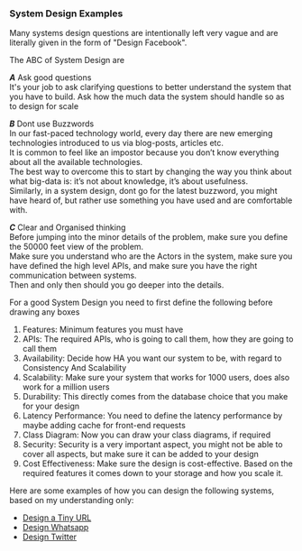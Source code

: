 ### System Design Examples

Many systems design questions are intentionally left very vague and are literally given in the form of "Design Facebook".<br>

The ABC of System Design are

***A*** Ask good questions<br>
It's your job to ask clarifying questions to better understand the system that you have to build.
Ask how the much data the system should handle so as to design for scale

***B*** Dont use Buzzwords<br>
In our fast-paced technology world, every day there are new emerging technologies introduced to us via blog-posts, articles etc.<br>
It is common to feel like an impostor because you don’t know everything about all the available technologies.<br> 
The best way to overcome this to start by changing the way you think about what big-data is: it’s not about knowledge, it’s about usefulness.<br>
Similarly, in a system design, dont go for the latest buzzword, you might have heard of, but rather use something you have used and are comfortable with.

***C*** Clear and Organised thinking<br>
Before jumping into the minor details of the problem, make sure you define the 50000 feet view of the problem.<br>
Make sure you understand who are the Actors in the system, make sure you have defined the high level APIs, and make sure you have the right communication between systems.<br>
Then and only then should you go deeper into the details.


For a good System Design you need to first define the following before drawing any boxes

1. Features:      Minimum features you must have
2. APIs:          The required APIs, who is going to call them, how they are going to call them
3. Availability:  Decide how HA you want our system to be, with regard to Consistency And Scalability
4. Scalability:   Make sure your system that works for 1000 users, does also work for a million users
5. Durability:    This directly comes from the database choice that you make for your design
6. Latency Performance:  You need to define the latency performance by maybe adding cache for front-end requests 
7. Class Diagram:  Now you can draw your class diagrams, if required
8. Security:        Security is a very important aspect, you might not be able to cover all aspects, but make sure it can be added to your design 
9. Cost Effectiveness: Make sure the design is cost-effective. Based on the required features it comes down to your storage and how you scale it. 



Here are some examples of how you can design the following systems, based on my understanding only:

* [Design a Tiny URL](tinyurl.md)
* [Design Whatsapp](whatsapp.md)
* [Design Twitter](twitter.md)